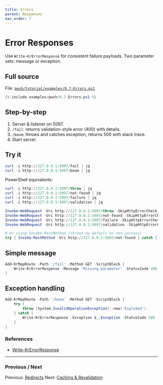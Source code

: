 ```yaml
---
title: Errors
parent: Responses
nav_order: 7
---
```


# Error Responses

Use `Write-KrErrorResponse` for consistent failure payloads. Two parameter sets: message or exception.

## Full source

File: [`pwsh/tutorial/examples/9.7-Errors.ps1`][9.7-Errors.ps1]

```powershell
{% include examples/pwsh/9.7-Errors.ps1 %}
```

## Step-by-step

1. Server & listener on 5097.
2. `/fail`: returns validation-style error (400) with details.
3. `/boom`: throws and catches exception, returns 500 with stack trace.
4. Start server.

## Try it

```powershell
curl -i http://127.0.0.1:5097/fail | jq
curl -i http://127.0.0.1:5097/boom | jq
```

PowerShell equivalents:

```powershell
curl -i http://127.0.0.1:5097/throw | jq
curl -i http://127.0.0.1:5097/not-found | jq
curl -i http://127.0.0.1:5097/failure | jq
curl -i http://127.0.0.1:5097/validation | jq

Invoke-WebRequest -Uri http://127.0.0.1:5097/throw -SkipHttpErrorCheck:$true | Select -Expand RawContent
Invoke-WebRequest -Uri http://127.0.0.1:5097/not-found -SkipHttpErrorCheck:$true | Select -Expand RawContent
Invoke-WebRequest -Uri http://127.0.0.1:5097/failure -SkipHttpErrorCheck:$true | Select -Expand RawContent
Invoke-WebRequest -Uri http://127.0.0.1:5097/validation -SkipHttpErrorCheck:$true | Select -Expand RawContent

# Or using Invoke-RestMethod (throws by default on non-success)
try { Invoke-RestMethod -Uri http://127.0.0.1:5097/not-found } catch { $_.Exception.Response.StatusCode }
```

## Simple message

```powershell
Add-KrMapRoute -Path '/fail' -Method GET -ScriptBlock {
    Write-KrErrorResponse -Message 'Missing parameter' -StatusCode 400 -Details 'id query string required'
}
```

## Exception handling

```powershell
Add-KrMapRoute -Path '/boom' -Method GET -ScriptBlock {
    try {
        throw [System.InvalidOperationException]::new('Exploded')
    } catch {
        Write-KrErrorResponse -Exception $_.Exception -StatusCode 500 -IncludeStack
    }
}
```

### References

- [Write-KrErrorResponse](/pwsh/cmdlets/Write-KrErrorResponse)

---

### Previous / Next

Previous: [Redirects](./6.Redirects)
Next: [Caching & Revalidation](./8.Caching)

[9.7-Errors.ps1]: /pwsh/tutorial/examples/9.7-Errors.ps1
